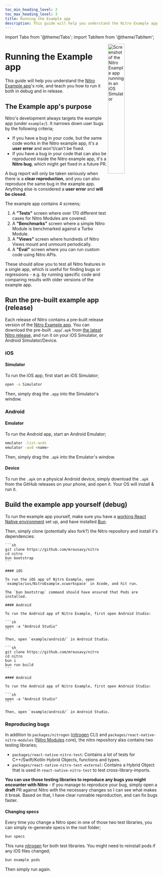 ```yaml
---
toc_min_heading_level: 2
toc_max_heading_level: 3
title: Running the Example app
description: This guide will help you understand the Nitro Example app's role, and teach you how to run it both in debug and in release.
---
```


import Tabs from '@theme/Tabs';
import TabItem from '@theme/TabItem';

<img
    align="right"
    alt="Screenshot of the Nitro Example app running in an iOS Simulator"
    src="/img/nitro-example-ios-simulator.png"
    width="33%" />

# Running the Example app

This guide will help you understand the [Nitro Example app](https://github.com/mrousavy/nitro/tree/main/example)'s role, and teach you how to run it both in debug and in release.

## The Example app's purpose

Nitro's development always targets the example app (under `example/`). It narrows down user bugs by the following criteria;

- If you have a bug in your code, but the same code works in the Nitro example app, it's a **user error** and won't/can't be fixed.
- If you have a bug in your code that can also be reproduced inside the Nitro example app, it's a **Nitro bug**, which might get fixed in a future PR.

A bug report will only be taken seriously when there is a **clear reproduction**, and you can also reproduce the same bug in the example app. Anything else is considered a **user error** and **will be closed**.


The example app contains 4 screens;

1. A **"Tests"** screen where over 170 different test cases for Nitro Modules are covered.
2. A **"Benchmarks"** screen where a simple Nitro Module is benchmarked against a Turbo Module.
3. A **"Views"** screen where hundreds of Nitro Views mount and unmount periodically.
4. A **"Eval"** screen where you can run custom code using Nitro APIs.

These should allow you to test all Nitro features in a single app, which is useful for finding bugs or regressions - e.g. by running specific code and comparing results with older versions of the example app.

## Run the pre-built example app (release)

Each release of Nitro contains a pre-built release version of the [Nitro Example app](https://github.com/mrousavy/nitro/tree/main/example). You can download the pre-built `.app`/`.apk` from [the latest Nitro release](https://github.com/mrousavy/nitro/releases/latest), and run it on your iOS Simulator, or Android Simulator/Device.

### iOS

#### Simulator

To run the iOS app, first start an iOS Simulator;

```sh
open -a Simulator
```

Then, simply drag the `.app` into the Simulator's window.

### Android

#### Emulator

To run the Android app, start an Android Emulator;

```sh
emulator -list-avds
emulator -avd <name>
```

Then, simply drag the `.apk` into the Emulator's window.

#### Device

To run the `.apk` on a physical Android device, simply download the `.apk` from the GitHub releases on your phone, and open it. Your OS will install & run it.

## Build the example app yourself (debug)

To run the example app yourself, make sure you have a [working React Native environment](https://reactnative.dev/docs/environment-setup) set up, and have installed [Bun](https://bun.com).

Then, simply clone (potentially also fork?) the Nitro repository and install it's dependencies:


<Tabs groupId="host-os">
  <TabItem value="macos" label="macOS" default>

    ```sh
    git clone https://github.com/mrousavy/nitro
    cd nitro
    bun bootstrap
    ```

    #### iOS

    To run the iOS app of Nitro Example, open `example/ios/NitroExample.xcworkspace` in Xcode, and hit run.

    The `bun bootstrap` command should have ensured that Pods are installed.

    #### Android

    To run the Android app of Nitro Example, first open Android Studio:

    ```sh
    open -a "Android Studio"
    ```

    Then, open `example/android/` in Android Studio.

  </TabItem>
  <TabItem value="other" label="Windows/Linux">

    ```sh
    git clone https://github.com/mrousavy/nitro
    cd nitro
    bun i
    bun run build
    ```

    #### Android

    To run the Android app of Nitro Example, first open Android Studio:

    ```sh
    open -a "Android Studio"
    ```

    Then, open `example/android/` in Android Studio.

  </TabItem>
</Tabs>

### Reproducing bugs

In addition to `packages/nitrogen` ([nitrogen](nitrogen) CLI) and `packages/react-native-nitro-modules` ([Nitro Modules](nitro-modules) core), the nitro repository also contains two testing libraries;

- `packages/react-native-nitro-test`: Contains a lot of tests for C++/Swift/Kotlin Hybrid Objects, functions and types.
- `packages/react-native-nitro-test-external`: Contains a Hybrid Object that is used in `react-native-nitro-test` to test cross-library-imports.

**You can use those testing libraries to reproduce any bugs you might encounter with Nitro** - if you manage to reproduce your bug, simply open a **draft** PR against Nitro with the necessary changes so I can see what makes it break. Based on that, I have clear runnable reproduction, and can fix bugs faster.

#### Changing specs

Every time you change a Nitro spec in one of those two test libraries, you can simply re-generate specs in the root folder;

```sh
bun specs
```

This runs [nitrogen](nitrogen) for both test libraries. You might need to reinstall pods if any iOS files changed;

```sh
bun example pods
```

Then simply run again.
